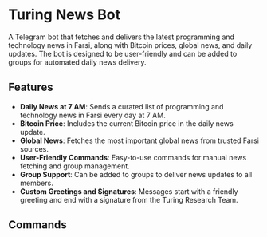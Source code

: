 # Turing News Bot

A Telegram bot that fetches and delivers the latest programming and technology news in Farsi, along with Bitcoin prices, global news, and daily updates. The bot is designed to be user-friendly and can be added to groups for automated daily news delivery.

## Features

- **Daily News at 7 AM**: Sends a curated list of programming and technology news in Farsi every day at 7 AM.
- **Bitcoin Price**: Includes the current Bitcoin price in the daily news update.
- **Global News**: Fetches the most important global news from trusted Farsi sources.
- **User-Friendly Commands**: Easy-to-use commands for manual news fetching and group management.
- **Group Support**: Can be added to groups to deliver news updates to all members.
- **Custom Greetings and Signatures**: Messages start with a friendly greeting and end with a signature from the Turing Research Team.

## Commands
